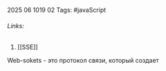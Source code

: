 2025 06 1019 02
Tags: #javaScript 
###### Links: 
1) [[SSE]]

Web-sokets - это протокол связи, который создает 